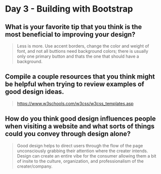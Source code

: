 # Day 3 - Building with Bootstrap

## What is your favorite tip that you think is the most beneficial to improving your design?
>Less is more. Use accent borders, change the color and weight of font, and not all buttions need background colors; there is usually only one primary button and thats the one that should have a background.


## Compile a couple resources that you think might be helpful when trying to review examples of good design ideas.
> https://www.w3schools.com/w3css/w3css_templates.asp 


## How do you think good design influences people when visiting a website and what sorts of things could you convey through design alone?
>Good design helps to direct users through the flow of the page unconsciously grabbing their attention where the creater intends. Design can create an entire vibe for the consumer allowing them a bit of insite to the culture, organization, and professionalism of the creater/company. 